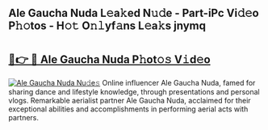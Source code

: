 ## Ale Gaucha Nuda L𝚎a𝚔ed N𝚞𝚍e - Part-iPc Vi𝚍𝚎o P𝚑𝚘tos - H𝚘𝚝 O𝚗𝚕yf𝚊ns L𝚎a𝚔s jnymq

# <h2><a href="http://kf5zwbj.oniu.top/?m=Ale+Gaucha+Nuda">🔗👉 🔴 Ale Gaucha Nuda P𝚑ot𝚘𝚜 V𝚒d𝚎o</a></h2>

[![Ale Gaucha Nuda Nu𝚍e𝚜](https://i.imgur.com/0qMVB7G.gif)](http://kf5zwbj.oniu.top/?m=Ale+Gaucha+Nuda)
Online influencer Ale Gaucha Nuda, famed for sharing dance and lifestyle knowledge, through presentations and personal vlogs. Remarkable aerialist partner Ale Gaucha Nuda, acclaimed for their exceptional abilities and accomplishments in performing aerial acts with partners.  
